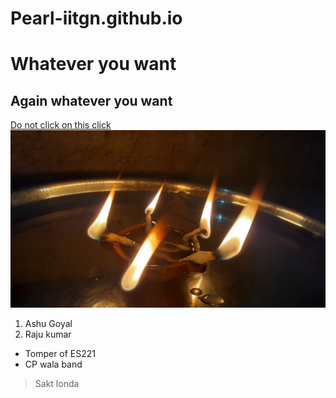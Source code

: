 # Pearl-iitgn.github.io
# Whatever you want
## Again whatever you want
[Do not click on this click](https://www.youtube.com/watch?v=dQw4w9WgXcQ)
<br>
<img src="fp3_culture_3.jpg">
1. Ashu Goyal
2. Raju kumar
* Tomper of ES221
* CP wala band
> Sakt londa
